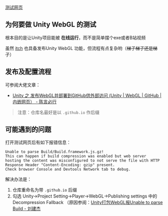 [测试网页](https://southbegonia.github.io/UnityWebGLTest.github.io/)

## 为何要做 Unity WebGL 的测试

根本目的是让Unity项目能被 **在线运行**，而不是简单摆个exe或者B站视频

虽然 [itch](https://itch.io/) 也具备发布Unity WebGL 功能，但流程有点复杂哟（~~梯子梯子还是梯子~~）


## 发布及配置流程

 可参阅大佬文章：
 - [Unity 之 发布WebGL并部署到GitHub供外部访问 (Unity | WebGL | GitHub | 内嵌网页） - 陈言必行](https://blog.csdn.net/Czhenya/article/details/119709396)
 
 > 注意：仓库名最好是以 `.github.io` 作后缀
 
 ## 可能遇到的问题
 
 打开测试网页后有如下报错信息：
 ```
 Unable to parse Build/Build.framework.js.gz! 
 This can happen if build compression was enabled but web server hosting the content was misconfigured to not serve the file with HTTP Response Header "Content-Encoding: gzip" present. 
 Check browser Console and Devtools Network tab to debug.
 ```
 
 解决办法是：
 1. 仓库重命名为带 `.github.io` 后缀
 2. 勾选 Unity->Project Setting->Player->WebGL->Publishing settings 中的 Decompression Fallback （原因参阅：[Unity打包WebGL报Unable to parse Build - 刘建杰
](https://blog.csdn.net/qq_34060370/article/details/122168201)
 
